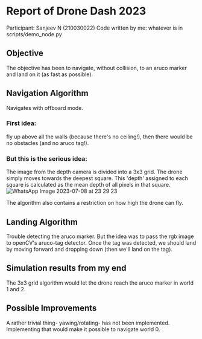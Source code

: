 # Report of Drone Dash 2023
Participant: Sanjeev N (210030022)
Code written by me: whatever is in scripts/demo_node.py

## Objective
The objective has been to navigate, without collision, to an aruco marker and land on it (as fast as possible).

## Navigation Algorithm
Navigates with offboard mode.

### First idea: 
fly up above all the walls (because there's no ceiling!), then there would be no obstacles (and no aruco tag!).

### But this is the serious idea:
The image from the depth camera is divided into a 3x3 grid. The drone simply moves towards the deepest square. This 'depth' assigned to each square is calculated as the mean depth of all pixels in that square.
![WhatsApp Image 2023-07-08 at 23 29 23](https://github.com/snjvn/DroneDash-23-Sanjeev/assets/91363279/ef3564e1-9029-4c9a-8531-6e125a4c7cba)

The algorithm also contains a restriction on how high the drone can fly.

## Landing Algorithm
Trouble detecting the aruco marker. 
But the idea was to pass the rgb image to openCV's aruco-tag detector. Once the tag was detected, we should land by moving forward and dropping down (then we'll land on the tag).

## Simulation results from my end
The 3x3 grid algorithm would let the drone reach the aruco marker in world 1 and 2.

## Possible Improvements
A rather trivial thing- yawing/rotating- has not been implemented. Implementing that would make it possible to navigate world 0.
